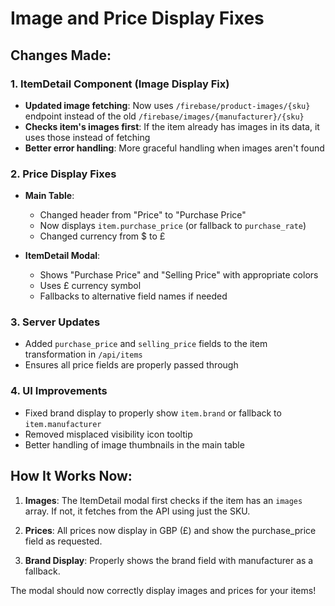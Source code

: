 # Image and Price Display Fixes

## Changes Made:

### 1. ItemDetail Component (Image Display Fix)
- **Updated image fetching**: Now uses `/firebase/product-images/{sku}` endpoint instead of the old `/firebase/images/{manufacturer}/{sku}`
- **Checks item's images first**: If the item already has images in its data, it uses those instead of fetching
- **Better error handling**: More graceful handling when images aren't found

### 2. Price Display Fixes
- **Main Table**: 
  - Changed header from "Price" to "Purchase Price"
  - Now displays `item.purchase_price` (or fallback to `purchase_rate`)
  - Changed currency from $ to £
  
- **ItemDetail Modal**:
  - Shows "Purchase Price" and "Selling Price" with appropriate colors
  - Uses £ currency symbol
  - Fallbacks to alternative field names if needed

### 3. Server Updates
- Added `purchase_price` and `selling_price` fields to the item transformation in `/api/items`
- Ensures all price fields are properly passed through

### 4. UI Improvements
- Fixed brand display to properly show `item.brand` or fallback to `item.manufacturer`
- Removed misplaced visibility icon tooltip
- Better handling of image thumbnails in the main table

## How It Works Now:

1. **Images**: The ItemDetail modal first checks if the item has an `images` array. If not, it fetches from the API using just the SKU.

2. **Prices**: All prices now display in GBP (£) and show the purchase_price field as requested.

3. **Brand Display**: Properly shows the brand field with manufacturer as a fallback.

The modal should now correctly display images and prices for your items!
